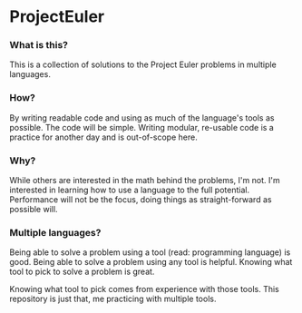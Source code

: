 # ProjectEuler

### What is this?

This is a collection of solutions to the Project Euler problems in multiple languages.

### How?

By writing readable code and using as much of the language's tools as possible.
The code will be simple.
Writing modular, re-usable code is a practice for another day and is out-of-scope here.

### Why?

While others are interested in the math behind the problems, I'm not.
I'm interested in learning how to use a language to the full potential.
Performance will not be the focus, doing things as straight-forward as possible will.

### Multiple languages?

Being able to solve a problem using a tool (read: programming language) is good.
Being able to solve a problem using any tool is helpful.
Knowing what tool to pick to solve a problem is great.

Knowing what tool to pick comes from experience with those tools.
This repository is just that, me practicing with multiple tools.